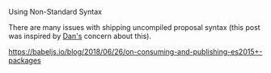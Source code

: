 Using Non-Standard Syntax

There are many issues with shipping uncompiled proposal syntax (this post was inspired by [Dan's](https://twitter.com/dan_abramov/status/1009179550134296577) concern about this).

https://babeljs.io/blog/2018/06/26/on-consuming-and-publishing-es2015+-packages
